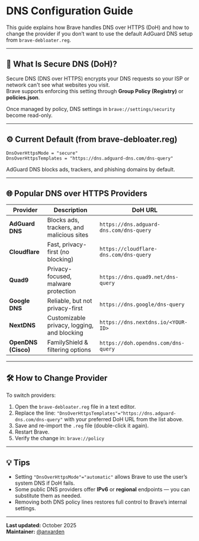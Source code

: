 # DNS Configuration Guide

This guide explains how Brave handles DNS over HTTPS (DoH) and how to change the provider if you don’t want to use the default AdGuard DNS setup from `brave-debloater.reg`.

---

## 🧠 What Is Secure DNS (DoH)?

Secure DNS (DNS over HTTPS) encrypts your DNS requests so your ISP or network can't see what websites you visit.  
Brave supports enforcing this setting through **Group Policy (Registry)** or **policies.json**.

Once managed by policy, DNS settings in `brave://settings/security` become read-only.

---

## ⚙️ Current Default (from brave-debloater.reg)

```
DnsOverHttpsMode = "secure"
DnsOverHttpsTemplates = "https://dns.adguard-dns.com/dns-query"
```

AdGuard DNS blocks ads, trackers, and phishing domains by default.

---

## 🌐 Popular DNS over HTTPS Providers

| Provider | Description | DoH URL |
|-----------|--------------|---------|
| **AdGuard DNS** | Blocks ads, trackers, and malicious sites | `https://dns.adguard-dns.com/dns-query` |
| **Cloudflare** | Fast, privacy-first (no blocking) | `https://cloudflare-dns.com/dns-query` |
| **Quad9** | Privacy-focused, malware protection | `https://dns.quad9.net/dns-query` |
| **Google DNS** | Reliable, but not privacy-first | `https://dns.google/dns-query` |
| **NextDNS** | Customizable privacy, logging, and blocking | `https://dns.nextdns.io/<YOUR-ID>` |
| **OpenDNS (Cisco)** | FamilyShield & filtering options | `https://doh.opendns.com/dns-query` |

---

## 🛠️ How to Change Provider

To switch providers:

1. Open the `brave-debloater.reg` file in a text editor.  
2. Replace the line: `"DnsOverHttpsTemplates"="https://dns.adguard-dns.com/dns-query"`
   with your preferred DoH URL from the list above.  
3. Save and re-import the `.reg` file (double-click it again).  
4. Restart Brave.  
5. Verify the change in: `brave://policy`

---

## 💡 Tips

- Setting `"DnsOverHttpsMode"="automatic"` allows Brave to use the user’s system DNS if DoH fails.  
- Some public DNS providers offer **IPv6** or **regional** endpoints — you can substitute them as needed.  
- Removing both DNS policy lines restores full control to Brave’s internal settings.

---

**Last updated:** October 2025  
**Maintainer:** [@anxarden](https://github.com/anxarden)
